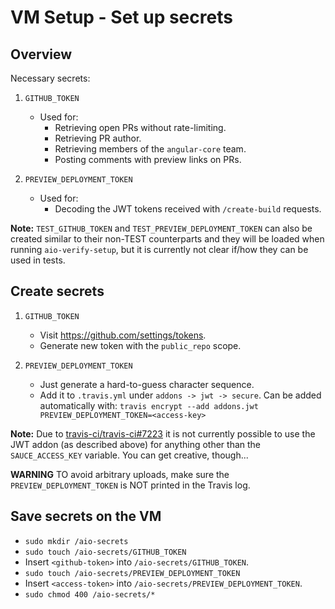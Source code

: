 # VM Setup - Set up secrets


## Overview

Necessary secrets:

1. `GITHUB_TOKEN`
   - Used for:
     - Retrieving open PRs without rate-limiting.
     - Retrieving PR author.
     - Retrieving members of the `angular-core` team.
     - Posting comments with preview links on PRs.

2. `PREVIEW_DEPLOYMENT_TOKEN`
   - Used for:
     - Decoding the JWT tokens received with `/create-build` requests.

**Note:**
`TEST_GITHUB_TOKEN` and `TEST_PREVIEW_DEPLOYMENT_TOKEN` can also be created similar to their
non-TEST counterparts and they will be loaded when running `aio-verify-setup`, but it is currently
not clear if/how they can be used in tests.


## Create secrets

1. `GITHUB_TOKEN`
   - Visit https://github.com/settings/tokens.
   - Generate new token with the `public_repo` scope.

2. `PREVIEW_DEPLOYMENT_TOKEN`
   - Just generate a hard-to-guess character sequence.
   - Add it to `.travis.yml` under `addons -> jwt -> secure`.
     Can be added automatically with: `travis encrypt --add addons.jwt PREVIEW_DEPLOYMENT_TOKEN=<access-key>`

**Note:**
Due to [travis-ci/travis-ci#7223](https://github.com/travis-ci/travis-ci/issues/7223) it is not
currently possible to use the JWT addon (as described above) for anything other than the
`SAUCE_ACCESS_KEY` variable. You can get creative, though...

**WARNING**
TO avoid arbitrary uploads, make sure the `PREVIEW_DEPLOYMENT_TOKEN` is NOT printed in the Travis log.


## Save secrets on the VM

- `sudo mkdir /aio-secrets`
- `sudo touch /aio-secrets/GITHUB_TOKEN`
- Insert `<github-token>` into `/aio-secrets/GITHUB_TOKEN`.
- `sudo touch /aio-secrets/PREVIEW_DEPLOYMENT_TOKEN`
- Insert `<access-token>` into `/aio-secrets/PREVIEW_DEPLOYMENT_TOKEN`.
- `sudo chmod 400 /aio-secrets/*`

